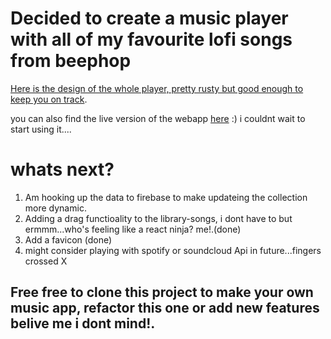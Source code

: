 # Decided to create a music player with all of my favourite lofi songs from beephop

[Here is the design of the whole player, pretty rusty but good enough to keep you on track](https://www.figma.com/file/gnEpTrgmjuY9bnR4xu4RXg/Music-app?type=design&node-id=4%3A239&t=sjjbOnfVdzzzIwYG-1https://).

you can also find the live version of the webapp [here](https://myloficollection.netlify.app) :) i couldnt wait to start using it....

# whats next?

1. Am hooking up the data to firebase to make updateing the collection more dynamic.
2. Adding a drag functioality to the library-songs, i dont have to but ermmm...who's feeling like a react ninja? me!.(done)
3. Add a favicon (done)
4. might consider playing with spotify or soundcloud Api in future...fingers crossed X

## Free free to clone this project to make your own music app, refactor this one or add new features belive me i dont mind!.

